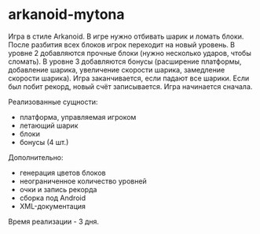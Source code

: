 # arkanoid-mytona
 
Игра в стиле Arkanoid.
В игре нужно отбивать шарик и ломать блоки.
После разбития всех блоков игрок переходит на новый уровень.
В уровне 2 добавляются прочные блоки (нужно несколько ударов, чтобы сломать).
В уровне 3 добавляются бонусы (расширение платформы, добавление шарика, увеличение скорости шарика, замедление скорости шарика).
Игра заканчивается, если падают все шарики. Если был побит рекорд, новый счёт записывается. Игра начинается сначала.

Реализованные сущности:

 * платформа, управляемая игроком
 * летающий шарик
 * блоки
 * бонусы (4 шт.)

 Дополнительно:

 * генерация цветов блоков
 * неограниченное количество уровней
 * очки и запись рекорда
 * сборка под Android
 * XML-документация

Время реализации - 3 дня.
